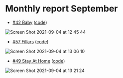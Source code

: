 # Monthly report September

- [#42 Baby](https://cssbattle.dev/play/42) ([code](https://github.com/tri220698/Css-battle-monthly-report-september/blob/main/%2342-Baby.html))

![Screen Shot 2021-09-04 at 12 45 44](https://user-images.githubusercontent.com/55243132/132084071-adfde86b-3432-4799-a92f-6118823acc8d.png)

- [#57 Fillars](https://cssbattle.dev/play/57) ([code](https://github.com/tri220698/Css-battle-monthly-report-september/blob/main/%2357-Fillars.html))

![Screen Shot 2021-09-04 at 13 06 10](https://user-images.githubusercontent.com/55243132/132084652-e0790e6b-b9fd-4269-b9fe-c4d8f8ca7bcc.png)

- [#49 Stay At Home](https://cssbattle.dev/play/49) ([code](https://github.com/tri220698/Css-battle-monthly-report-september/blob/main/%2349-StayAtHome.html))

![Screen Shot 2021-09-04 at 13 21 24](https://user-images.githubusercontent.com/55243132/132085038-7304c04d-a219-4fe0-a866-3fb8ea32ecba.png)

